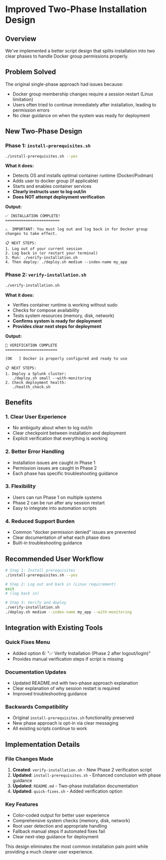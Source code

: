 # Improved Two-Phase Installation Design

## Overview

We've implemented a better script design that splits installation into two clear phases to handle Docker group permissions properly.

## Problem Solved

The original single-phase approach had issues because:
- Docker group membership changes require a session restart (Linux limitation)
- Users often tried to continue immediately after installation, leading to permission errors
- No clear guidance on when the system was ready for deployment

## New Two-Phase Design

### Phase 1: `install-prerequisites.sh`
```bash
./install-prerequisites.sh --yes
```

**What it does:**
- Detects OS and installs optimal container runtime (Docker/Podman)
- Adds user to docker group (if applicable)
- Starts and enables container services
- **Clearly instructs user to log out/in**
- **Does NOT attempt deployment verification**

**Output:**
```
✅ INSTALLATION COMPLETE!
========================

⚠️  IMPORTANT: You must log out and log back in for Docker group changes to take effect.

📋 NEXT STEPS:
1. Log out of your current session
2. Log back in (or restart your terminal)
3. Run: ./verify-installation.sh
4. Then deploy: ./deploy.sh medium --index-name my_app
```

### Phase 2: `verify-installation.sh`
```bash
./verify-installation.sh
```

**What it does:**
- Verifies container runtime is working without sudo
- Checks for compose availability
- Tests system resources (memory, disk, network)
- **Confirms system is ready for deployment**
- **Provides clear next steps for deployment**

**Output:**
```
🎉 VERIFICATION COMPLETE
=======================

[OK   ] Docker is properly configured and ready to use

📋 NEXT STEPS:
1. Deploy a Splunk cluster:
   ./deploy.sh small --with-monitoring
2. Check deployment health:
   ./health_check.sh
```

## Benefits

### 1. **Clear User Experience**
- No ambiguity about when to log out/in
- Clear checkpoint between installation and deployment
- Explicit verification that everything is working

### 2. **Better Error Handling**
- Installation issues are caught in Phase 1
- Permission issues are caught in Phase 2
- Each phase has specific troubleshooting guidance

### 3. **Flexibility**
- Users can run Phase 1 on multiple systems
- Phase 2 can be run after any session restart
- Easy to integrate into automation scripts

### 4. **Reduced Support Burden**
- Common "docker permission denied" issues are prevented
- Clear documentation of what each phase does
- Built-in troubleshooting guidance

## Recommended User Workflow

```bash
# Step 1: Install prerequisites
./install-prerequisites.sh --yes

# Step 2: Log out and back in (Linux requirement)
exit
# (log back in)

# Step 3: Verify and deploy
./verify-installation.sh
./deploy.sh medium --index-name my_app --with-monitoring
```

## Integration with Existing Tools

### Quick Fixes Menu
- Added option 6: "✅ Verify Installation (Phase 2 after logout/login)"
- Provides manual verification steps if script is missing

### Documentation Updates
- Updated README.md with two-phase approach explanation
- Clear explanation of why session restart is required
- Improved troubleshooting guidance

### Backwards Compatibility
- Original `install-prerequisites.sh` functionality preserved
- New phase approach is opt-in via clear messaging
- All existing scripts continue to work

## Implementation Details

### File Changes Made
1. **Created**: `verify-installation.sh` - New Phase 2 verification script
2. **Updated**: `install-prerequisites.sh` - Enhanced conclusion with phase guidance
3. **Updated**: `README.md` - Two-phase installation documentation
4. **Updated**: `quick-fixes.sh` - Added verification option

### Key Features
- Color-coded output for better user experience
- Comprehensive system checks (memory, disk, network)
- Root user detection and appropriate handling
- Fallback manual steps if automated fixes fail
- Clear next-step guidance for deployment

This design eliminates the most common installation pain point while providing a much clearer user experience.
